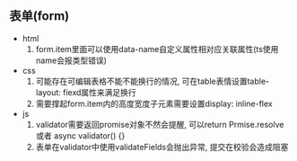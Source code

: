 ## 表单(form)
- html
    1. form.item里面可以使用data-name自定义属性相对应关联属性(ts使用name会报类型错误)
- css
    1. 可能存在可编辑表格不能不能换行的情况, 可在table表情设置table-layout: fiexd属性来满足换行
    2. 需要撑起form.item内的高度宽度子元素需要设置display: inline-flex
- js
    1. validator需要返回promise对象不然会提醒, 可以return Prmise.resolve 或者 async validator() {}
    2. 表单在validator中使用validateFields会抛出异常, 提交在校验会造成阻塞

## 